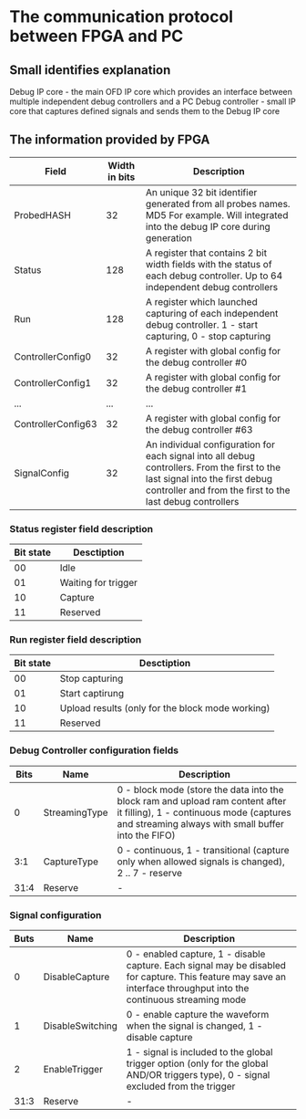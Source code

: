 # The communication protocol between FPGA and PC

## Small identifies explanation

Debug IP core - the main OFD IP core which provides an interface between multiple independent debug controllers and a PC
Debug controller - small IP core that captures defined signals and sends them to the Debug IP core

## The information provided by FPGA

|Field|Width in bits|Description|
|-----|-------------|-----------|
|ProbedHASH         | 32| An unique 32 bit identifier generated from all probes names. MD5 For example. Will integrated into the debug IP core during generation |
|Status             |128| A register that contains 2 bit width fields with the status of each debug controller. Up to 64 independent debug controllers |
|Run                |128| A register which launched capturing of each independent debug controller. 1 - start capturing, 0 - stop capturing |
|ControllerConfig0  | 32| A register with global config for the debug controller #0|
|ControllerConfig1  | 32| A register with global config for the debug controller #1|
|...|...|...|
|ControllerConfig63 | 32| A register with global config for the debug controller #63|
|SignalConfig       | 32| An individual configuration for each signal into all debug controllers. From the first to the last signal into the first debug controller and from the first to the last debug controllers |

### Status register field description

|Bit state| Desctiption|
|---------|------------|
|00|Idle|
|01|Waiting for trigger|
|10|Capture|
|11|Reserved|

### Run register field description

|Bit state| Desctiption|
|---------|------------|
|00|Stop capturing|
|01|Start captirung|
|10|Upload results (only for the block mode working)|
|11|Reserved|

### Debug Controller configuration fields

|Bits|Name|Description|
|----|----|-----------|
|0|StreamingType| 0 - block mode (store the data into the block ram and upload ram content after it filling), 1 - continuous mode (captures and streaming always with small buffer into the FIFO)|
|3:1|CaptureType| 0 - continuous, 1 - transitional (capture only when allowed signals is changed), 2 .. 7 - reserve|
|31:4| Reserve| -|

### Signal configuration

|Buts|Name|Description|
|----|----|-----------|
|0|DisableCapture | 0 - enabled capture, 1 - disable capture. Each signal may be disabled for capture. This feature may save an interface throughput into the continuous streaming mode|
|1|DisableSwitching | 0 - enable capture the waveform when the signal is changed, 1 - disable capture |
|2|EnableTrigger | 1 - signal is included to the global trigger option (only for the global AND/OR triggers type), 0 - signal excluded from the trigger |
|31:3| Reserve | - |
